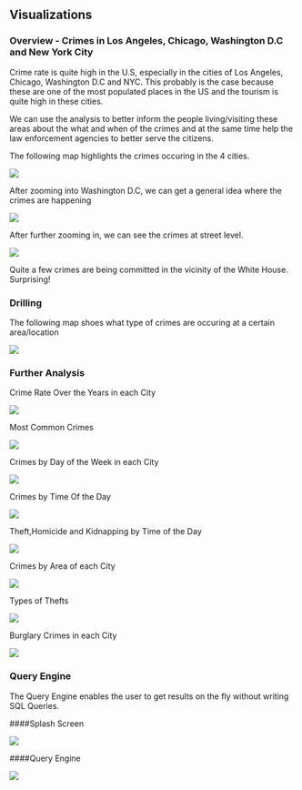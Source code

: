 ## Visualizations

### Overview - Crimes in Los Angeles, Chicago, Washington D.C and New York City

Crime rate is quite high in the U.S, especially in the cities of Los Angeles, Chicago, Washington D.C and NYC. This probably is the case because these are one of the most populated places in the US and the tourism is quite high in these cities. 

We can use the analysis to better inform the people living/visiting these areas about the what and when of the crimes and at the same time help the law enforcement agencies to better serve the citizens.

The following map highlights the crimes occuring in the 4 cities. 

![](https://github.com/sachalrana/Criminology/blob/master/viz/FullMap.PNG)

After zooming into Washington D.C, we can get a general idea where the crimes are happening

![](https://github.com/sachalrana/Criminology/blob/master/viz/Crimes-DC.PNG)

After further zooming in, we can see the crimes at street level. 

![](https://github.com/sachalrana/Criminology/blob/master/viz/Crimes-DC_Detailed.PNG)

Quite a few crimes are being committed in the vicinity of the White House. Surprising!

### Drilling
The following map shoes what type of crimes are occuring at a certain area/location

![](https://github.com/sachalrana/Criminology/blob/master/viz/Crimes-DC_Drilled.PNG)

### Further Analysis
Crime Rate Over the Years in each City

![](https://github.com/sachalrana/Criminology/blob/master/viz/YearlyCrimes.png)

Most Common Crimes

![](https://github.com/sachalrana/Criminology/blob/master/viz/MostCommonCrimes.png)

Crimes by Day of the Week in each City

![](https://github.com/sachalrana/Criminology/blob/master/viz/CrimesByDay.png)

Crimes by Time Of the Day

![](https://github.com/sachalrana/Criminology/blob/master/viz/CrimesByTOD.png)


Theft,Homicide and Kidnapping by Time of the Day

![](https://github.com/sachalrana/Criminology/blob/master/viz/THKtod.png)


Crimes by Area of each City

![](https://github.com/sachalrana/Criminology/blob/master/viz/CrimeByAreas.png)

Types of Thefts

![](https://github.com/sachalrana/Criminology/blob/master/viz/TheftSubtypes.png)

Burglary Crimes in each City

![](https://github.com/sachalrana/Criminology/blob/master/viz/BurglaryTopCity.png)


### Query Engine
The Query Engine enables the user to get results on the fly without writing SQL Queries. 

####Splash Screen

![](https://github.com/sachalrana/Criminology/blob/master/viz/LogoWithNames.jpg)

####Query Engine

![](https://github.com/sachalrana/Criminology/blob/master/viz/QueryEngine.PNG)


